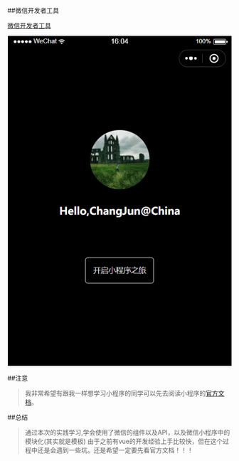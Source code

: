 ##微信开发者工具

[微信开发者工具](https://developers.weixin.qq.com/miniprogram/dev/devtools/download.html)


![ChangJun](/1.png)




##注意
>我非常希望有跟我一样想学习小程序的同学可以先去阅读小程序的[官方文档](https://developers.weixin.qq.com/miniprogram/dev/index.html)。



##总结

>通过本次的实践学习,学会使用了微信的组件以及API，以及微信小程序中的模块化(其实就是模板) 由于之前有vue的开发经验上手比较快，但在这个过程中还是会遇到一些坑。还是希望一定要先看官方文档！！！
